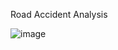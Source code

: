 Road Accident Analysis

![image](https://github.com/user-attachments/assets/7ff5e07c-8c1b-4bf0-bec1-eb8ead17c733)
